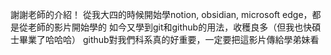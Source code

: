 謝謝老師的介紹！
從我大四的時候開始學notion, obsidian, microsoft edge，都是從老師的影片開始學的
如今又學到git和github的用法，收穫良多（但我也快碩士畢業了哈哈哈）
github對我們科系真的好重要，一定要把這影片傳給學弟妹看